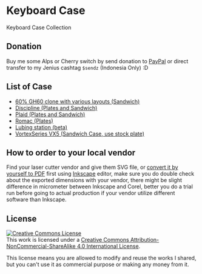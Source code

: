# Keyboard Case
Keyboard Case Collection

## Donation
Buy me some Alps or Cherry switch by send donation to [PayPal](https://paypal.me/sendysuryana) or direct transfer to my Jenius cashtag `$sendz` (Indonesia Only) :D

## List of Case
* [60% GH60 clone with various layouts (Sandwich)](https://github.com/sendz/keyboard-case/blob/master/Acrylic/60Percent/ultimate60.svg)
* [Discipline (Plates and Sandwich)](https://github.com/sendz/keyboard-case/tree/master/Acrylic/Discipline)
* [Plaid (Plates and Sandwich)](https://github.com/sendz/keyboard-case/tree/master/Acrylic/Plaid)
* [Romac (Plates)](https://github.com/sendz/keyboard-case/tree/master/Acrylic/Romac)
* [Lubing station (beta)](https://github.com/sendz/keyboard-case/tree/master/Acrylic/LubingStation)
* [VortexSeries VX5 (Sandwich Case, use stock plate)](https://github.com/sendz/keyboard-case/blob/master/Acrylic/60Percent/vortexseries-vx5.svg)

## How to order to your local vendor
Find your laser cutter vendor and give them SVG file, or [convert it by yourself to PDF](https://inkscape-manuals.readthedocs.io/en/latest/export-pdf.html) first using [Inkscape](https://inkscape.org/) editor, make sure you do double check about the exported dimensions with your vendor, there might be slight difference in micrometer between Inkscape and Corel, better you do a trial run before going to actual production if your vendor utilize different software than Inkscape.

## License
[![Creative Commons License](https://i.creativecommons.org/l/by-nc-sa/4.0/88x31.png)](http://creativecommons.org/licenses/by-sa/4.0/)  
This work is licensed under a [Creative Commons Attribution-NonCommercial-ShareAlike 4.0 International License](http://creativecommons.org/licenses/by-nc-sa/4.0/).

This license means you are allowed to modify and reuse the works I shared, but you can't use it as commercial purpose or making any money from it.
